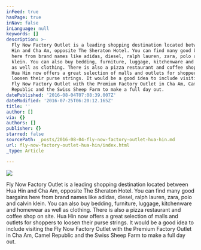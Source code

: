 ```yaml
---
inFeed: true
hasPage: true
inNav: false
inLanguage: null
keywords: []
description: >-
  Fly Now Factory Outlet is a leading shopping destination located between Hua
  Hin and Cha Am, opposite The Sheraton Hotel. You can find many good bargains
  here from brand names like adidas, diesel, ralph lauren, zara, polo and calvin
  klein. You can also buy bedding, furniture, luggage, kitchenware and homewear
  as well as clothing. There is also a pizza restaurant and coffee shop on site.
  Hua Hin now offers a great selection of malls and outlets for shoppers to
  loosen their purse strings. It would be a good idea to include visiting the
  Fly Now Factory Outlet with the Premium Factory Outlet in Cha Am, Camel
  Republic and the Swiss Sheep Farm to make a full day out.
datePublished: '2016-08-04T07:08:39.007Z'
dateModified: '2016-07-25T06:20:12.165Z'
title: ''
author: []
via: {}
authors: []
publisher: {}
starred: false
sourcePath: _posts/2016-08-04-fly-now-factory-outlet-hua-hin.md
url: fly-now-factory-outlet-hua-hin/index.html
_type: Article

---
```

![](https://the-grid-user-content.s3-us-west-2.amazonaws.com/e7e57083-6316-48b5-9875-5af13fe5551e.jpg)

Fly Now Factory Outlet is a leading shopping destination located between Hua Hin and Cha Am, opposite The Sheraton Hotel. You can find many good bargains here from brand names like adidas, diesel, ralph lauren, zara, polo and calvin klein. You can also buy bedding, furniture, luggage, kitchenware and homewear as well as clothing. There is also a pizza restaurant and coffee shop on site. Hua Hin now offers a great selection of malls and outlets for shoppers to loosen their purse strings. It would be a good idea to include visiting the Fly Now Factory Outlet with the Premium Factory Outlet in Cha Am, Camel Republic and the Swiss Sheep Farm to make a full day out.